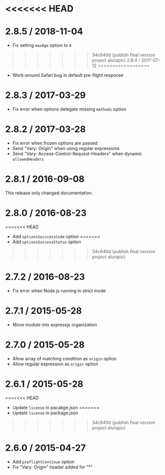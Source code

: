 <<<<<<< HEAD
=======
2.8.5 / 2018-11-04
==================

  * Fix setting `maxAge` option to `0`

>>>>>>> 34c640d (publish final version project alurapic)
2.8.4 / 2017-07-12
==================

  * Work-around Safari bug in default pre-flight response

2.8.3 / 2017-03-29
==================

  * Fix error when options delegate missing `methods` option

2.8.2 / 2017-03-28
==================

  * Fix error when frozen options are passed
  * Send "Vary: Origin" when using regular expressions
  * Send "Vary: Access-Control-Request-Headers" when dynamic `allowedHeaders`

2.8.1 / 2016-09-08
==================

This release only changed documentation.

2.8.0 / 2016-08-23
==================

<<<<<<< HEAD
  * Add `optionsSucccessCode` option
=======
  * Add `optionsSuccessStatus` option
>>>>>>> 34c640d (publish final version project alurapic)

2.7.2 / 2016-08-23
==================

  * Fix error when Node.js running in strict mode

2.7.1 / 2015-05-28
==================

  * Move module into expressjs organization

2.7.0 / 2015-05-28
==================

  * Allow array of matching condition as `origin` option
  * Allow regular expression as `origin` option

2.6.1 / 2015-05-28
==================

<<<<<<< HEAD
  * Update `license` in pacakge.json
=======
  * Update `license` in package.json
>>>>>>> 34c640d (publish final version project alurapic)

2.6.0 / 2015-04-27
==================

  * Add `preflightContinue` option
  * Fix "Vary: Origin" header added for "*"
